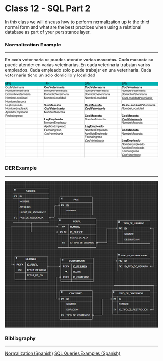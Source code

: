# Class 12 - SQL Part 2

In this class we will discuss how to perform normalization up to the third normal form and what are the best practices when using a relational database as part of your persistance layer.

### Normalization Example
----
 En cada veterinaria se pueden atender varias mascotas.
 Cada mascota se puede atender en varias veterinarias.
 En cada veterinaria trabajan varios empleados.
 Cada empleado solo puede trabajar en una veterinaria.
 Cada veterinaria tiene un solo domicilio y localidad

![Normalization (Spanish)](./Normalization.png)

### DER Example
---
![DER (Spanish)](./DER.jpg)

### Bibliography
----------------
[Normalization (Spanish)](/classes/class-12/Normalizaci%C3%B3n.pdf)
[SQL Queries Examples (Spanish)](/classes/class-12/Definici%C3%B3n%20de%20datos%20en%20SQL.pdf)
